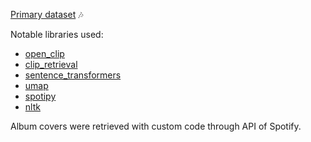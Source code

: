 [Primary dataset](https://data.mendeley.com/datasets/3t9vbwxgr5/3) 🎶

Notable libraries used:
+ [open_clip](https://github.com/mlfoundations/open_clip)
+ [clip_retrieval](https://github.com/rom1504/clip-retrieval)
+ [sentence_transformers](https://sbert.net/#)
+ [umap](https://umap-learn.readthedocs.io/en/latest/index.html)
+ [spotipy](https://spotipy.readthedocs.io/en/2.24.0/)
+ [nltk](https://www.nltk.org/)

Album covers were retrieved with custom code through API of Spotify.
